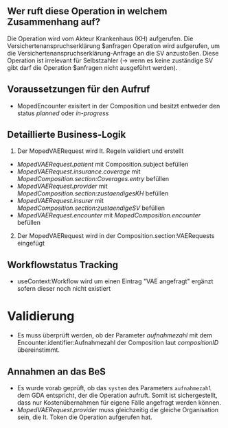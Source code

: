 ## Wer ruft diese Operation in welchem Zusammenhang auf?

Die Operation wird vom Akteur Krankenhaus (KH) aufgerufen. Die Versichertenanspruchserklärung $anfragen Operation wird aufgerufen, um die Versichertenanspruchserklärung-Anfrage an die SV anzustoßen. Diese Operation ist irrelevant für Selbstzahler (-> wenn es keine zuständige SV gibt darf die Operation $anfragen nicht ausgeführt werden).

## Voraussetzungen für den Aufruf

* MopedEncounter exisitert in der Composition und besitzt entweder den status *planned* oder *in-progress*

## Detaillierte Business-Logik

1. Der MopedVAERequest wird lt. Regeln validiert und erstellt
  * *MopedVAERequest.patient* mit Composition.subject befüllen
  * *MopedVAERequest.insurance.coverage* mit *MopedComposition.section:Coverages.entry* befüllen
  * *MopedVAERequest.provider* mit *MopedComposition.section:zustaendigesKH* befüllen
  * *MopedVAERequest.insurer* mit *MopedComposition.section:zustaendigeSV* befüllen
  * *MopedVAERequest.encounter* mit *MopedComposition.encounter* befüllen

2. Der MopedVAERequest wird in der Composition.section:VAERequests eingefügt

## Workflowstatus Tracking
* useContext:Workflow wird um einen Eintrag "VAE angefragt" ergänzt sofern dieser noch nicht existiert

# Validierung
* Es muss überprüft werden, ob der Parameter *aufnahmezahl* mit dem Encounter.identifier:Aufnahmezahl der Composition laut *compositionID* übereinstimmt.

## Annahmen an das BeS
* Es wurde vorab geprüft, ob das `system` des Parameters `aufnahmezahl` dem GDA entspricht, der die Operation aufruft. Somit ist sichergestellt, dass nur Kostenübernahmen für eigene Fälle angefragt werden können.
* *MopedVAERequest.provider* muss gleichzeitig die gleiche Organisation sein, die lt. Token die Operation aufgerufen hat.
